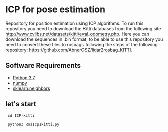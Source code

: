 
# ICP for pose estimation

Repository for position estimation using ICP algorithms.
To run this repository you need to download the Kitti databases from the following site http://www.cvlibs.net/datasets/kitti/eval_odometry.php. Here you can download the sequences in .bin format, to be able to use this repository you need to convert these files to rosbags following the steps of the following repository: https://github.com/AbnerCSZ/lidar2rosbag_KITTI.


## Software Requirements
- [Python 3.7](https://www.python.org/downloads/3.7)
- [numpy](https://www.numpy.org/)
- [sklearn.neighbors](https://scikit-learn.org/stable/modules/neighbors.html)

## let's start 
```
 cd ICP-kitti
 
 python3 RosIcp1kitti.py
 ```
